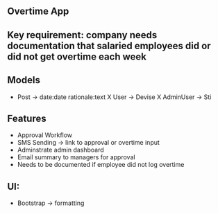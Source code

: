 ## Overtime App

## Key requirement: company needs documentation that salaried employees did or did not get overtime each week

## Models
- Post -> date:date rationale:text
X User -> Devise
X AdminUser -> Sti

## Features
- Approval Workflow
- SMS Sending -> link to approval or overtime input
- Adminstrate admin dashboard
- Email summary to managers for approval
- Needs to be documented if employee did not log overtime

## UI:
- Bootstrap -> formatting
